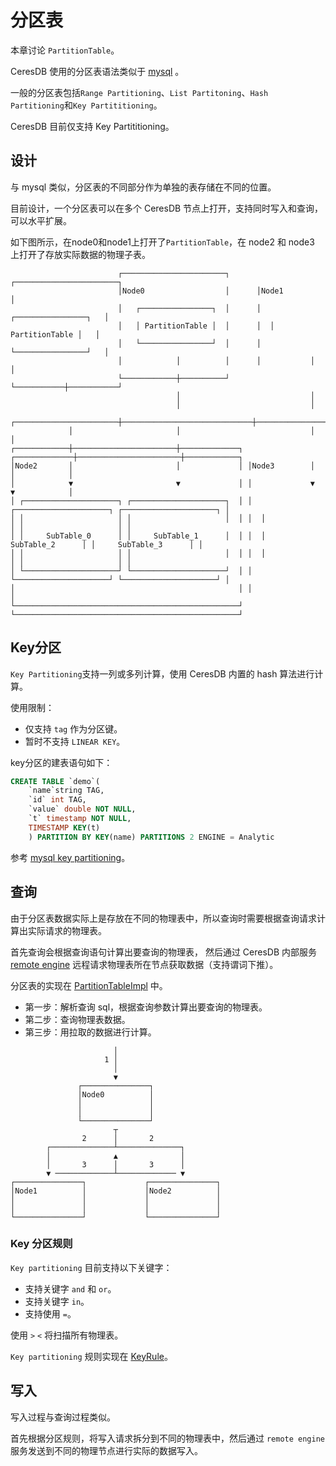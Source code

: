 # 分区表

本章讨论 `PartitionTable`。

CeresDB 使用的分区表语法类似于 [mysql](https://dev.mysql.com/doc/refman/8.0/en/partitioning-types.html) 。

一般的分区表包括`Range Partitioning`、`List Partitoning`、`Hash Partitioning`和`Key Partititioning`。

CeresDB 目前仅支持 Key Partititioning。

## 设计
与 mysql 类似，分区表的不同部分作为单独的表存储在不同的位置。

目前设计，一个分区表可以在多个 CeresDB 节点上打开，支持同时写入和查询，可以水平扩展。

如下图所示，在node0和node1上打开了`PartitionTable`，在 node2 和 node3 上打开了存放实际数据的物理子表。

```
                        ┌───────────────────────┐      ┌───────────────────────┐                         
                        │Node0                  │      │Node1                  │                         
                        │   ┌────────────────┐  │      │  ┌────────────────┐   │                         
                        │   │ PartitionTable │  │      │  │ PartitionTable │   │                         
                        │   └────────────────┘  │      │  └────────────────┘   │                         
                        │            │          │      │           │           │                         
                        └────────────┼──────────┘      └───────────┼───────────┘                         
                                     │                             │                                     
                                     │                             │                                     
             ┌───────────────────────┼─────────────────────────────┼───────────────────────┐             
             │                       │                             │                       │             
┌────────────┼───────────────────────┼─────────────┐ ┌─────────────┼───────────────────────┼────────────┐
│Node2       │                       │             │ │Node3        │                       │            │
│            ▼                       ▼             │ │             ▼                       ▼            │
│ ┌─────────────────────┐ ┌─────────────────────┐  │ │  ┌─────────────────────┐ ┌─────────────────────┐ │
│ │                     │ │                     │  │ │  │                     │ │                     │ │
│ │     SubTable_0      │ │     SubTable_1      │  │ │  │     SubTable_2      │ │     SubTable_3      │ │
│ │                     │ │                     │  │ │  │                     │ │                     │ │
│ └─────────────────────┘ └─────────────────────┘  │ │  └─────────────────────┘ └─────────────────────┘ │
│                                                  │ │                                                  │
└──────────────────────────────────────────────────┘ └──────────────────────────────────────────────────┘
```

## Key分区

`Key Partitioning`支持一列或多列计算，使用 CeresDB 内置的 hash 算法进行计算。

使用限制：

* 仅支持 `tag` 作为分区键。
* 暂时不支持 `LINEAR KEY`。

key分区的建表语句如下：

```sql
CREATE TABLE `demo`(
    `name`string TAG,
    `id` int TAG, 
    `value` double NOT NULL, 
    `t` timestamp NOT NULL, 
    TIMESTAMP KEY(t)
    ) PARTITION BY KEY(name) PARTITIONS 2 ENGINE = Analytic
```

参考 [mysql key partitioning](https://dev.mysql.com/doc/refman/5.7/en/partitioning-key.html)。

## 查询

由于分区表数据实际上是存放在不同的物理表中，所以查询时需要根据查询请求计算出实际请求的物理表。

首先查询会根据查询语句计算出要查询的物理表， 然后通过 CeresDB 内部服务 [remote engine](https://github.com/CeresDB/ceresdb/blob/89dca646c627de3cee2133e8f3df96d89854c1a3/server/src/grpc/remote_engine_service/mod.rs) 远程请求物理表所在节点获取数据（支持谓词下推）。

分区表的实现在 [PartitionTableImpl](https://github.com/CeresDB/ceresdb/blob/89dca646c627de3cee2133e8f3df96d89854c1a3/analytic_engine/src/table/partition.rs) 中。

* 第一步：解析查询 sql，根据查询参数计算出要查询的物理表。
* 第二步：查询物理表数据。
* 第三步：用拉取的数据进行计算。

```
                       │                       
                     1 │                       
                       │                       
                       ▼                       
               ┌───────────────┐               
               │Node0          │               
               │               │               
               │               │               
               └───────────────┘               
                       ┬                       
                2      │       2               
        ┌──────────────┴──────────────┐        
        │              ▲              │        
        │       3      │       3      │        
        ▼ ─────────────┴───────────── ▼        
┌───────────────┐             ┌───────────────┐
│Node1          │             │Node2          │
│               │             │               │
│               │             │               │
└───────────────┘             └───────────────┘
```

### Key 分区规则

`Key partitioning` 目前支持以下关键字：

* 支持关键字 `and` 和 `or`。
* 支持关键字 `in`。
* 支持使用 `=`。

使用 `>` `<` 将扫描所有物理表。

`Key partitioning` 规则实现在 [KeyRule](https://github.com/CeresDB/ceresdb/blob/89dca646c627de3cee2133e8f3df96d89854c1a3/table_engine/src/partition/rule/key.rs)。

## 写入
写入过程与查询过程类似。

首先根据分区规则，将写入请求拆分到不同的物理表中，然后通过 `remote engine` 服务发送到不同的物理节点进行实际的数据写入。
